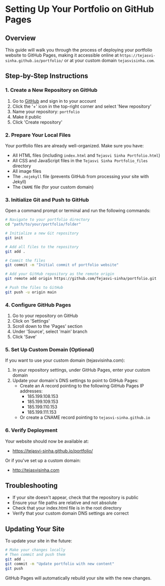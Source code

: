 # Setting Up Your Portfolio on GitHub Pages

## Overview

This guide will walk you through the process of deploying your portfolio website to GitHub Pages, making it accessible online at `https://tejasvi-sinha.github.io/portfolio/` or at your custom domain `tejasvisinha.com`.

## Step-by-Step Instructions

### 1. Create a New Repository on GitHub

1. Go to [GitHub](https://github.com/) and sign in to your account
2. Click the '+' icon in the top-right corner and select 'New repository'
3. Name your repository: `portfolio`
4. Make it public
5. Click 'Create repository'

### 2. Prepare Your Local Files

Your portfolio files are already well-organized. Make sure you have:

- All HTML files (including `index.html` and `Tejasvi Sinha Portfolio.html`)
- All CSS and JavaScript files in the `Tejasvi Sinha Portfolio_files` directory
- All image files
- The `.nojekyll` file (prevents GitHub from processing your site with Jekyll)
- The `CNAME` file (for your custom domain)

### 3. Initialize Git and Push to GitHub

Open a command prompt or terminal and run the following commands:

```bash
# Navigate to your portfolio directory
cd "path/to/your/portfolio/folder"

# Initialize a new Git repository
git init

# Add all files to the repository
git add .

# Commit the files
git commit -m "Initial commit of portfolio website"

# Add your GitHub repository as the remote origin
git remote add origin https://github.com/Tejasvi-sinha/portfolio.git

# Push the files to GitHub
git push -u origin main
```

### 4. Configure GitHub Pages

1. Go to your repository on GitHub
2. Click on 'Settings'
3. Scroll down to the 'Pages' section
4. Under 'Source', select 'main' branch
5. Click 'Save'

### 5. Set Up Custom Domain (Optional)

If you want to use your custom domain (tejasvisinha.com):

1. In your repository settings, under GitHub Pages, enter your custom domain
2. Update your domain's DNS settings to point to GitHub Pages:
   - Create an A record pointing to the following GitHub Pages IP addresses:
     - 185.199.108.153
     - 185.199.109.153
     - 185.199.110.153
     - 185.199.111.153
   - Or create a CNAME record pointing to `tejasvi-sinha.github.io`

### 6. Verify Deployment

Your website should now be available at:
- https://tejasvi-sinha.github.io/portfolio/

Or if you've set up a custom domain:
- http://tejasvisinha.com

## Troubleshooting

- If your site doesn't appear, check that the repository is public
- Ensure your file paths are relative and not absolute
- Check that your index.html file is in the root directory
- Verify that your custom domain DNS settings are correct

## Updating Your Site

To update your site in the future:

```bash
# Make your changes locally
# Then commit and push them
git add .
git commit -m "Update portfolio with new content"
git push
```

GitHub Pages will automatically rebuild your site with the new changes.